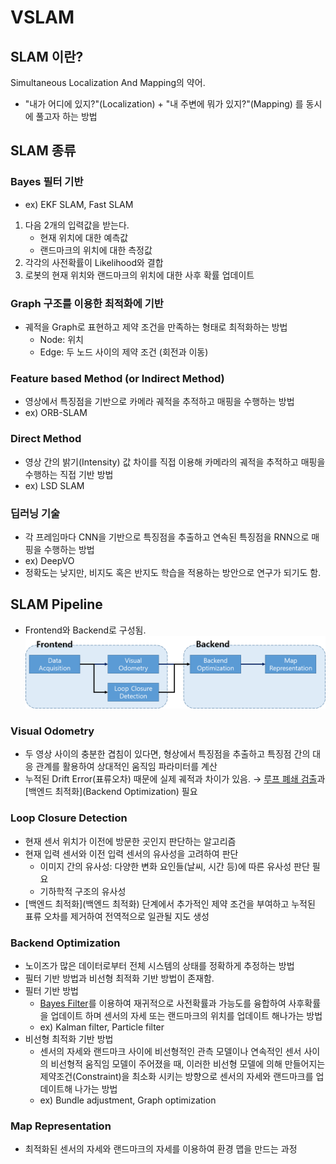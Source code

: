 # VSLAM
## SLAM 이란?
Simultaneous Localization And Mapping의 약어.
- "내가 어디에 있지?"(Localization) + "내 주변에 뭐가 있지?"(Mapping) 를 동시에 풀고자 하는 방법

## SLAM 종류
### Bayes 필터 기반
- ex) EKF SLAM, Fast SLAM
1. 다음 2개의 입력값을 받는다.
    - 현재 위치에 대한 예측값
    - 랜드마크의 위치에 대한 측정값
2. 각각의 사전확률이 Likelihood와 결합
3. 로봇의 현재 위치와 랜드마크의 위치에 대한 사후 확률 업데이트

### Graph 구조를 이용한 최적화에 기반
- 궤적을 Graph로 표현하고 제약 조건을 만족하는 형태로 최적화하는 방법
    - Node: 위치
    - Edge: 두 노드 사이의 제약 조건 (회전과 이동)

### Feature based Method (or Indirect Method)
- 영상에서 특징점을 기반으로 카메라 궤적을 추적하고 매핑을 수행하는 방법
- ex) ORB-SLAM

### Direct Method
- 영상 간의 밝기(Intensity) 값 차이를 직접 이용해 카메라의 궤적을 추적하고 매핑을 수행하는 직접 기반 방법
- ex) LSD SLAM

### 딥러닝 기술
- 각 프레임마다 CNN을 기반으로 특징점을 추출하고 연속된 특징점을 RNN으로 매핑을 수행하는 방법
- ex) DeepVO
- 정확도는 낮지만, 비지도 혹은 반지도 학습을 적용하는 방안으로 연구가 되기도 함.


## SLAM Pipeline
- Frontend와 Backend로 구성됨.
![SLAM Pipeline](./image/SLAM_pipeline.png)

### Visual Odometry
- 두 영상 사이의 충분한 겹침이 있다면, 형상에서 특징점을 추출하고 특징점 간의 대응 관계를 활용하여 상대적인 움직임 파라미터를 계산
- 누적된 Drift Error(표류오차) 때문에 실제 궤적과 차이가 있음.
    $\rightarrow$ [루프 폐쇄 검출](#loop-closure-detection)과 [백엔드 최적화](Backend Optimization) 필요

### Loop Closure Detection
- 현재 센서 위치가 이전에 방문한 곳인지 판단하는 알고리즘
- 현재 입력 센서와 이전 입력 센서의 유사성을 고려하여 판단
    * 이미지 간의 유사성: 다양한 변화 요인들(날씨, 시간 등)에 따른 유사성 판단 필요
    * 기하학적 구조의 유사성
- [백엔드 최적화](백엔드 최적화) 단계에서 추가적인 제약 조건을 부여하고 누적된 표류 오차를 제거하여 전역적으로 일관될 지도  생성

### Backend Optimization
- 노이즈가 많은 데이터로부터 전체 시스템의 상태를 정확하게 추정하는 방법
- 필터 기반 방법과 비선형 최적화 기반 방법이 존재함.
- 필터 기반 방법
    - [Bayes Filter](#bayes-필터-기반)를 이용하여 재귀적으로 사전확률과 가능도를 융합하여 사후확률을 업데이트 하며 센서의 자세 또는 랜드마크의 위치를 업데이트 해나가는 방법 
    - ex) Kalman filter, Particle filter
- 비선형 최적화 기반 방법
    - 센서의 자세와 랜드마크 사이에 비선형적인 관측 모델이나 연속적인 센서 사이의 비선형적 움직임 모델이 주어졌을 때, 이러한 비선형 모델에 의해 만들어지는 제약조건(Constraint)을 최소화 시키는 방향으로 센서의 자세와 랜드마크를 업데이트해 나가는 방법
    - ex) Bundle adjustment, Graph optimization

### Map Representation
- 최적화된 센서의 자세와 랜드마크의 자세를 이용하여 환경 맵을 만드는 과정